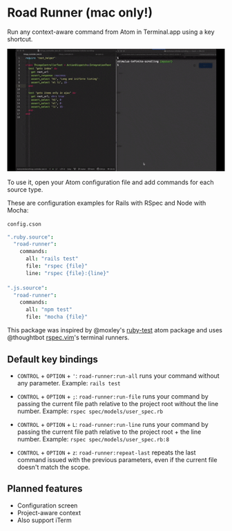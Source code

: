 # Road Runner (mac only!)

Run any context-aware command from Atom in Terminal.app using a key shortcut.

![Split screen](img/split-screen.gif)

To use it, open your Atom configuration file and add commands for each source type.

These are configuration examples for Rails with RSpec and Node with Mocha:

`config.cson`
```cson
".ruby.source":
  "road-runner":
    commands:
      all: "rails test"
      file: "rspec {file}"
      line: "rspec {file}:{line}"

".js.source":
  "road-runner":
    commands:
      all: "npm test"
      file: "mocha {file}"
```

This package was inspired by @moxley's [ruby-test](https://github.com/moxley/atom-ruby-test) atom package and uses @thoughtbot [rspec.vim](https://github.com/thoughtbot/vim-rspec)'s terminal runners.

## Default key bindings

- `CONTROL` + `OPTION` + `'`: `road-runner:run-all` runs your command without any parameter. Example: `rails test`

- `CONTROL` + `OPTION` + `;`: `road-runner:run-file` runs your command by passing the current file path relative to the project root without the line number. Example: `rspec spec/models/user_spec.rb`

- `CONTROL` + `OPTION` + `L`: `road-runner:run-line` runs your command by passing the current file path relative to the project root + the line number. Example: `rspec spec/models/user_spec.rb:8`

- `CONTROL` + `OPTION` + `z`: `road-runner:repeat-last` repeats the last command issued with the previous parameters, even if the current file doesn't match the scope.

## Planned features

- Configuration screen
- Project-aware context
- Also support iTerm
